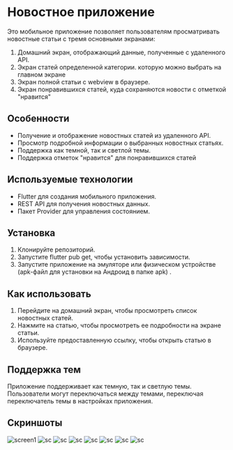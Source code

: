 # Новостное приложение

Это мобильное приложение позволяет пользователям просматривать новостные статьи с тремя основными экранами:
1. Домашний экран, отображающий данные, полученные с удаленного API.
2. Экран статей определенной категории. которую можно выбрать на главном экране 
3. Экран полной статьи с webview в браузере.
4. Экран понравившихся статей, куда сохраняются новости с отметкой "нравится"

## Особенности
- Получение и отображение новостных статей из удаленного API.
- Просмотр подробной информации о выбранных новостных статьях.
- Поддержка как темной, так и светлой темы.
- Поддержка отметок "нравится" для понравившихся статей

## Используемые технологии
- Flutter для создания мобильного приложения.
- REST API для получения новостных данных.
- Пакет Provider для управления состоянием.

## Установка
1. Клонируйте репозиторий.
2. Запустите flutter pub get, чтобы установить зависимости.
3. Запустите приложение на эмуляторе или физическом устройстве (apk-файл для установки на Андроид в папке apk) .

## Как использовать
1. Перейдите на домашний экран, чтобы просмотреть список новостных статей.
2. Нажмите на статью, чтобы просмотреть ее подробности на экране статьи.
3. Используйте предоставленную ссылку, чтобы открыть статью в браузере.

## Поддержка тем
Приложение поддерживает как темную, так и светлую темы. Пользователи могут переключаться между темами, переключая переключатель темы в настройках приложения.

## Скриншоты
![screen1](https://github.com/qwertd105/mipt-flutter-task1/blob/master/screenshots/image_2024-03-11_21-06-30.png)
![sc](https://github.com/qwertd105/mipt-flutter-task1/blob/master/screenshots/image_2024-03-11_21-06-56.png)
![sc](https://github.com/qwertd105/mipt-flutter-task1/blob/master/screenshots/image_2024-03-11_21-07-24.png)
![sc](https://github.com/qwertd105/mipt-flutter-task1/blob/master/screenshots/image_2024-03-11_21-07-38.png)
![sc](https://github.com/qwertd105/mipt-flutter-task1/blob/master/screenshots/image_2024-03-11_21-06-45.png)
![sc](https://github.com/qwertd105/mipt-flutter-task1/blob/master/screenshots/image_2024-04-01_21-52-07.png)
![sc](https://github.com/qwertd105/mipt-flutter-task1/blob/master/screenshots/image_2024-04-01_21-52-33.png)
![sc](https://github.com/qwertd105/mipt-flutter-task1/blob/master/screenshots/image_2024-04-01_21-52-01.png)
